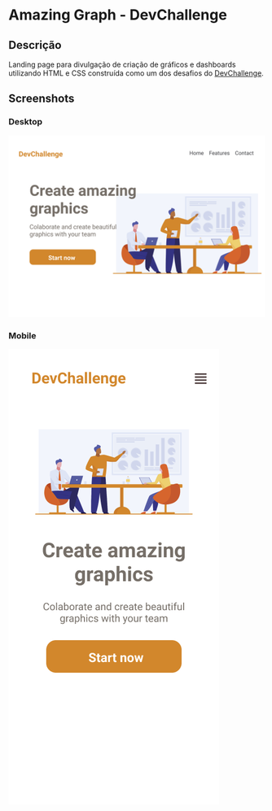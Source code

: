 # Amazing Graph - DevChallenge

## Descrição

Landing page para divulgação de criação de gráficos e dashboards utilizando HTML e CSS construída como um dos desafios do [DevChallenge](https://devchallenge.com.br/challenges/5ec9a7fc10e94a38493d3910/details).

## Screenshots

### Desktop

![Layout desktop](./design/desktop.png)

### Mobile

![Layout mobile](./design/mobile.png)